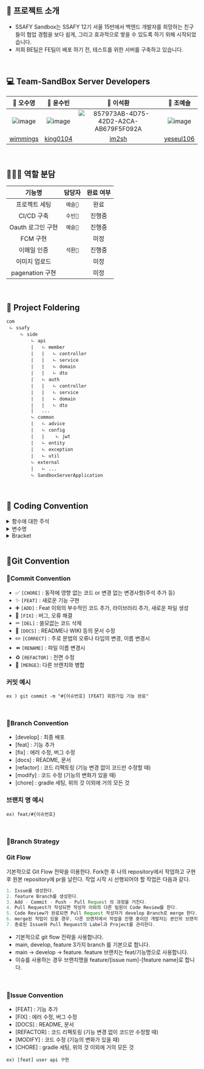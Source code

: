 ## 📌 프로젝트 소개
- SSAFY Sandbox는 SSAFY 12기 서울 15반에서 백엔드 개발자를 희망하는 친구들이 협업 경험을 보다 쉽게, 그리고 효과적으로 쌓을 수 있도록 하기 위해 시작되었습니다.
- 저희 BE팀은 FE팀이 배포 하기 전, 테스트를 위한 서버를 구축하고 있습니다.

<br>

## 💻 Team-SandBox Server Developers

| 🐹 오수영 | 🐯 윤수빈 | 🐻 이석환 | 🐰 조예슬 |
| :---------:|:----------:| :---------:|:----------:|
| ![image](https://github.com/user-attachments/assets/465a43f1-de91-43e4-b531-ef7462700bdd) | ![image](https://github.com/user-attachments/assets/3bd85917-32e8-4e89-99f7-8b05d724fd90) | ![857973AB-4D75-42D2-A2CA-AB679F5F092A](https://github.com/user-attachments/assets/dc6772fb-dc8d-4395-bc3e-ba9e2396a6bb) | ![image](https://github.com/user-attachments/assets/7e15b7a2-6516-48f8-8c7a-84e1fe1a9dcc) |
| [wimmings](https://github.com/wimmings) | [king0104](https://github.com/king0104) | [im2sh](https://github.com/im2sh) | [yeseul106](https://github.com/yeseul106) |

<br>

## 🙋🏻‍♀️ 역할 분담

<div markdown="1">  
 
| 기능명 | 담당자 | 완료 여부 |
| :-----: | :---: | :---: |
| 프로젝트 세팅 | `예슬🐰` | 완료 |
| CI/CD 구축 | `수빈🐯` | 진행중 |
| Oauth 로그인 구현 | `예슬🐰` | 진행중 |
| FCM 구현 |  | 미정 |
| 이메일 인증 | `석환🐻` | 진행중 |
| 이미지 업로드 |  | 미정 |
| pagenation 구현 |  | 미정 |

<br>

## 📂 Project Foldering

```
com
 ㄴ ssafy
     ㄴ side
         ㄴ api
         |   ㄴ member
         |   |   ㄴ controller
         |   |   ㄴ service
         |   |   ㄴ domain
         |   |   ㄴ dto
         |   ㄴ auth
         |   |   ㄴ controller
         |   |   ㄴ service
         |   |   ㄴ domain
         |   |   ㄴ dto
         |   ...
         ㄴ common
         |   ㄴ advice
         |   ㄴ config
         |   |    ㄴ jwt
         |   ㄴ entity
         |   ㄴ exception
         |   ㄴ util
         ㄴ external
         |   ㄴ ...
         ㄴ SandboxServerApplication

```
<br>

## 📌 Coding Convention
<details>
 <summary >함수에 대한 주석  </summary>
 <div markdown="1">       

 ---
- backend에서 공통적으로 사용하는 함수의 경우, 모듈화를 통해 하나의 파일로 관리합니다.
- 하나의 파일의 시작 부분에 주석으로 상세 내용을 작성합니다. 정리해야 하는 부분은 다음과 같습니다.
- 보통 controller에 작성하기로 합니다
- **함수의 전체 기능**에 대한 설명
- 예시 코드
    
    ```tsx
    /**
     * @route GET /mission/all
     * @desc 지난 미션 모두 가져오기
     * */
     */
    const getCompletedMission = async (req: Request, res: Response) => {
      //어쩌구 저쩌구
    };
    ```
   
 <br>

 </div>
 </details>
 
 <details>
 <summary >변수명  </summary>
 <div markdown="1">       

 ---
     ### 읽기 쉽고 알기 쉬운 **변수명**으로 만들기

    ```tsx
    // great - "name" implies strings
    const subjectName = ['math', 'english', 'korea'];
    const subject = [{name: 'math', difficulty: 'easy’}]
    ```

    - boolean 같은 경우 “is”, “has”, “can”과 같은 접두어와 같이 사용한다.

    ```tsx
    // good
    const isOpen = true; const canWrite = true; const hasFruit = true;
    ```

    - 숫자일 경우 max, min, total과같은 단어로 설명한다.

    ```tsx
    // good
    let totalNum = 54;
    ```

    - 함수일 경우 동사와 명사를 사용하여 **actionResource**의 형식을 따르는 것이 좋다

    ```tsx
    // good
    const getUser = (firstName, LastName) => firstName + LastName
    ```
    <br>
   
   ### 변수(함수) 명에 대한 이름

    - 변수, 함수 , 인스턴스 - Camel Case
    - 함수명 작성 시 동사 + 명사
    - Class, Constructor - Pascal Case

    ```tsx
    // good
    var userId
    function addUserInfo () {}
    class UserInfo {}
    ```
   
   ### 파일명은 카멜케이스

      - 파일명 - Camel Case

      ### 상수는 무조건 대문자

      - 만약 여러 단어면 상수일 때만 _ (언더바 사용)

      ```tsx
      //bad
      const maxNum = 20;

      //good
      const MAX_NUM = 20;
      ```
 </div>
 </details>
 
<details>
 <summary >Bracket</summary>
  <div markdown="1">       

 ---
     ### 중괄호로 묶이지 않은 블록문을 금지

      블록문을 반드시 중괄호로 묶을 것을 강제합니다

      ```tsx
      // good
      if (flag) {
        count++;
      }

      // bad
      if (flag) count++;
      ```
   ### 들여쓰기로 스페이스 2번을 하지 않을 경우 에러

    ```tsx
    // good
    if (a) {
        b=c;
        function foo(d) {
            e=f;
        }
    }

    // bad
    if (a) {
      b=c;
      function foo(d) {
        e=f;
      }
    }
    ```
  </div>
 </details>
 
 <br>
 
 ## 📌Git Convention
 ### 🔹Commit Convention
 - ✅ `[CHORE]` : 동작에 영향 없는 코드 or 변경 없는 변경사항(주석 추가 등)
- ✨ `[FEAT]` : 새로운 기능 구현
- ➕ `[ADD]` : Feat 이외의 부수적인 코드 추가, 라이브러리 추가, 새로운 파일 생성
- 🔨 `[FIX]` : 버그, 오류 해결
- ⚰️ `[DEL]` : 쓸모없는 코드 삭제
- 📝 `[DOCS]` : README나 WIKI 등의 문서 수정
- ✏️ `[CORRECT]` : 주로 문법의 오류나 타입의 변경, 이름 변경시
- ⏪️ `[RENAME]` : 파일 이름 변경시
- ♻️ `[REFACTOR]` : 전면 수정
- 🔀 `[MERGE]`: 다른 브랜치와 병합

### 커밋 예시

`ex ) git commit -m "#{이슈번호} [FEAT] 회원가입 기능 완료"`

<br>

### 🔹Branch Convention

- [develop] : 최종 배포
- [feat] : 기능 추가
- [fix] : 에러 수정, 버그 수정
- [docs] : README, 문서
- [refactor] : 코드 리펙토링 (기능 변경 없이 코드만 수정할 때)
- [modify] : 코드 수정 (기능의 변화가 있을 때)
- [chore] : gradle 세팅, 위의 것 이외에 거의 모든 것

### 브랜치 명 예시

`ex) feat/#{이슈번호}`

<br>

### 🔹Branch Strategy
### Git Flow

기본적으로 Git Flow 전략을 이용한다. Fork한 후 나의 repository에서 작업하고 구현 후 원본 repository에 pr을 날린다. 작업 시작 시 선행되어야 할 작업은 다음과 같다.

```java
1. Issue를 생성한다.
2. feature Branch를 생성한다.
3. Add - Commit - Push - Pull Request 의 과정을 거친다.
4. Pull Request가 작성되면 작성자 이외의 다른 팀원이 Code Review를 한다.
5. Code Review가 완료되면 Pull Request 작성자가 develop Branch로 merge 한다.
6. merge된 작업이 있을 경우, 다른 브랜치에서 작업을 진행 중이던 개발자는 본인의 브랜치로 merge된 작업을 Pull 받아온다.
7. 종료된 Issue와 Pull Request의 Label과 Project를 관리한다.
```

- 기본적으로 git flow 전략을 사용합니다.
- main, develop, feature 3가지 branch 를 기본으로 합니다.
- main → develop → feature. feature 브랜치는 feat/기능명으로 사용합니다.
- 이슈를 사용하는 경우 브랜치명을 feature/[issue num]-[feature name]로 합니다.

<br>


### 🔹Issue Convention
- [FEAT] : 기능 추가
- [FIX] : 에러 수정, 버그 수정
- [DOCS] : README, 문서
- [REFACTOR] : 코드 리펙토링 (기능 변경 없이 코드만 수정할 때)
- [MODIFY] : 코드 수정 (기능의 변화가 있을 때)
- [CHORE] : gradle 세팅, 위의 것 이외에 거의 모든 것

`ex) [feat] user api 구현`
